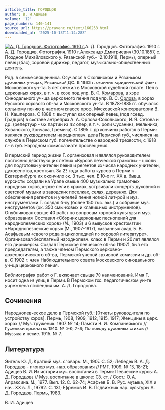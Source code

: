```yaml
---
article_title: ГОРОДЦОВ
author: В. И.Адищев
volume: '12'
page_numbers: 140-141
source_url: https://pravenc.ru/text/166253.html
downloaded_at: '2025-10-13T11:14:28Z'
---
```


[![А. Д. Городцов. Фотография. 1910 г.](https://pravenc.ru/data/177/472/1234/i200.jpg "Кликните для увеличения картинки")](https://pravenc.ru/data/177/472/1234/i400.jpg)А. Д. Городцов. Фотография. 1910 г.  
А. Д. Городцов. Фотография. 1910 г.Александр Дмитриевич (30.10.1857, с. Поздное Михайловского у. Рязанской губ.- 12.10.1918, Пермь), оперный певец (бас), хоровой дирижер, педагог, музыкально-общественный деятель.

Род. в семье священника. Обучался в Скопинском и Рязанском духовных уч-щах, Рязанской ДС. В 1883 г. окончил юридический фак-т Московского ун-та. 5 лет служил в Московской судебной палате. Пел в церковных хорах, в т. ч. в хоре под упр. В. Ф. [Комарова](https://pravenc.ru/text/Комарова.html), в хоре Синодального уч-ща церковного пения под упр. В. С. [Орлова](https://pravenc.ru/text/Орлов.html), в хорах Русского хорового об-ва и Московского ун-та. В 1878-1885 гг. обучался сольному пению в частном классе проф. Московской консерватории В. Н. Кашперова. С 1888 г. выступал как оперный певец (под псевд. Градцов) в составе антреприз А. А. Орлова-Сокольского, И. Я. Сетова и др. (репертуар - 62 партии из 42 опер, в т. ч. роли Сусанина, Мельника, Хованского, Кончака, Гремина). С 1895 г. до кончины работал в Перми: являлся руководителем народнопевч. дела Пермской губ., числился на службе в Пермском губ. попечительстве о народной трезвости, с 1918 г.- в губ. Народном комиссариате просвещения.

В пермский период жизни Г. организовал и являлся руководителем постоянно действующих летних «Курсов певческой грамоты» - школы для подготовки учителей пения и регентов из числа народных учителей, духовенства, крестьян. За 22 года работы курсов в Перми и Екатеринбурге их окончило ок. 3 тыс. чел. В 10-х гг. ХХ в. бывш. курсисты создали на Урале свыше 400 музыкально грамотных народных хоров, к-рые пели в храмах, устраивали концерты духовной и светской музыки в заводских поселках, селах, деревнях. Для обеспечения регентов и учителей пения нотной лит-рой и муз. инструментами Г. создал б-ку (более 150 тыс. экз.) и собрание муз. инструментов (ок. 350 смычковых и клавишных инструментов). Опубликовал свыше 40 работ по вопросам хоровой культуры и муз. образования. Составил «Сборник церковных песнопений для народнопевческих хоров» (М., 1903) и 6 выпусков хрестоматии «Народнопевческие хоры» (М., 1907-1917), названных акад. Б. В. Асафьевым «своего рода энциклопедией по хоровой литературе». Организовал бесплатный народнопевч. класс в Перми и 20 лет являлся его дирижером. Создал Пермское певческое об-во (1907), был его председателем, а также членом Пермского церковно-археологического об-ва, Пермской ученой архивной комиссии и др. об-в. С 1902 г. член Наблюдательного совета Московского синодального уч-ща церковного пения.

Библиография работ о Г. включает свыше 70 наименований. Имя Г. носит одна из улиц в Перми. В Пермском гос. педагогическом ун-те учреждена стипендия им. А. Д. Городцова.

## Сочинения

Народнопевческое дело в Пермской губ.: [Отчеты руководителя по устройству хоров]. Пермь, 1908, 1909, 1912, 1915, 1917; Женщины в церк. хорах // Муз. труженик. 1907. № 14; Памяти Н. И. Компанейского // Гусельки яровчаты. 1910. № 5-6, 7-8; По поводу духовных стихов // Музыка и пение. 1915. № 7.

## Литература

Энгель Ю. Д. Краткий муз. словарь. М., 1907. С. 52; Лебедев В. А. Д. Городцов - пионер муз.-нар. образования // РМГ. 1909. № 16, 18-21; Адищев В. И. Из истории муз. воспитания в Перми: Певческие курсы А. Д. Городцова // Муз. воспитание в школе: Сб. ст. / Сост.: О. А. Апраксина. М., 1977. Вып. 12. С. 62-74; Асафьев Б. В. Рус. музыка, XIX и нач. XX в. Л., 19792. С. 131; Ефремов И. В. Подвижник нар. культуры А. Д. Городцов. Пермь, 1983.

В. И.  Адищев
